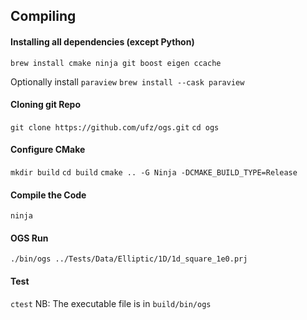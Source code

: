 ## Compiling

#### Installing all dependencies (except Python)
```brew install cmake ninja git boost eigen ccache```

Optionally install ```paraview```
```brew install --cask paraview```

#### Cloning git Repo
```git clone https://github.com/ufz/ogs.git```
```cd ogs```

#### Configure CMake
```mkdir build```
```cd build```
```cmake .. -G Ninja -DCMAKE_BUILD_TYPE=Release```

#### Compile the Code
```ninja```

#### OGS Run
```./bin/ogs ../Tests/Data/Elliptic/1D/1d_square_1e0.prj```

#### Test
```ctest```
NB: The executable file is in ```build/bin/ogs```
